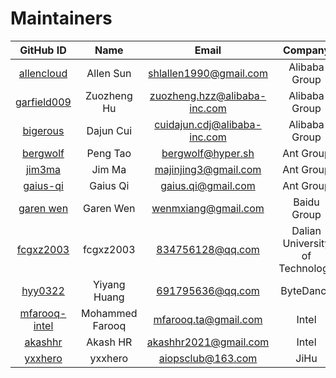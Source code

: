 # Maintainers

<!-- markdownlint-disable -->

|                     GitHub ID                     |      Name       |            Email             |             Company             |
| :-----------------------------------------------: | :-------------: | :--------------------------: | :-----------------------------: |
|    [allencloud](https://github.com/allencloud)    |    Allen Sun    |    shlallen1990@gmail.com    |          Alibaba Group          |
|   [garfield009](https://github.com/garfield009)   |   Zuozheng Hu   | zuozheng.hzz@alibaba-inc.com |          Alibaba Group          |
|      [bigerous](https://github.com/bigerous)      |    Dajun Cui    | cuidajun.cdj@alibaba-inc.com |          Alibaba Group          |
|      [bergwolf](https://github.com/bergwolf)      |    Peng Tao     |      bergwolf@hyper.sh       |            Ant Group            |
|        [jim3ma](https://github.com/jim3ma)        |     Jim Ma      |     majinjing3@gmail.com     |            Ant Group            |
|      [gaius-qi](https://github.com/gaius-qi)      |    Gaius Qi     |      gaius.qi@gmail.com      |            Ant Group            |
|     [garen wen](https://github.com/garenwen)      |    Garen Wen    |     wenmxiang@gmail.com      |           Baidu Group           |
|     [fcgxz2003](https://github.com/fcgxz2003)     |    fcgxz2003    |       834756128@qq.com       | Dalian University of Technology |
|       [hyy0322](https://github.com/hyy0322)       |  Yiyang Huang   |       691795636@qq.com       |            ByteDance            |
| [mfarooq-intel](https://github.com/mfarooq-intel) | Mohammed Farooq |     mfarooq.ta@gmail.com     |              Intel              |
|       [akashhr](https://github.com/akashhr)       |    Akash HR     |    akashhr2021@gmail.com     |              Intel              |
|       [yxxhero](https://github.com/yxxhero)       |     yxxhero     |      aiopsclub@163.com       |              JiHu               |

<!-- markdownlint-restore -->

